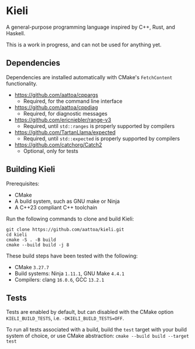 # Kieli
A general-purpose programming language inspired by C++, Rust, and Haskell.

This is a work in progress, and can not be used for anything yet.

## Dependencies

Dependencies are installed automatically with CMake's `FetchContent` functionality.

- https://github.com/aattoa/cppargs
    - Required, for the command line interface
- https://github.com/aattoa/cppdiag
    - Required, for diagnostic messages
- https://github.com/ericniebler/range-v3
    - Required, until `std::ranges` is properly supported by compilers
- https://github.com/TartanLlama/expected
    - Required, until `std::expected` is properly supported by compilers
- https://github.com/catchorg/Catch2
    - Optional, only for tests

## Building Kieli

Prerequisites:

- CMake
- A build system, such as GNU make or Ninja
- A C++23 compliant C++ toolchain

Run the following commands to clone and build Kieli:

```Shell
git clone https://github.com/aattoa/kieli.git
cd kieli
cmake -S . -B build
cmake --build build -j 8
```

These build steps have been tested with the following:

- CMake `3.27.7`
- Build systems: Ninja `1.11.1`, GNU Make `4.4.1`
- Compilers: clang `16.0.6`, GCC `13.2.1`

## Tests

Tests are enabled by default, but can disabled with the CMake option `KIELI_BUILD_TESTS`, i.e. `-DKIELI_BUILD_TESTS=OFF`.

To run all tests associated with a build, build the `test` target with your build system of choice, or use CMake abstraction: `cmake --build build --target test`
